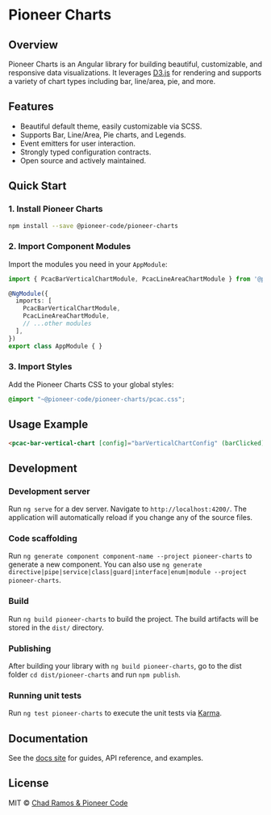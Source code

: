 # Pioneer Charts

## Overview

Pioneer Charts is an Angular library for building beautiful, customizable, and responsive data visualizations. It leverages [D3.js](https://d3js.org/) for rendering and supports a variety of chart types including bar, line/area, pie, and more.

## Features

- Beautiful default theme, easily customizable via SCSS.
- Supports Bar, Line/Area, Pie charts, and Legends.
- Event emitters for user interaction.
- Strongly typed configuration contracts.
- Open source and actively maintained.

## Quick Start

### 1. Install Pioneer Charts

```bash
npm install --save @pioneer-code/pioneer-charts
```

### 2. Import Component Modules

Import the modules you need in your `AppModule`:

```typescript
import { PcacBarVerticalChartModule, PcacLineAreaChartModule } from '@pioneer-code/pioneer-charts';

@NgModule({
  imports: [
    PcacBarVerticalChartModule,
    PcacLineAreaChartModule,
    // ...other modules
  ],
})
export class AppModule { }
```

### 3. Import Styles

Add the Pioneer Charts CSS to your global styles:

```scss
@import "~@pioneer-code/pioneer-charts/pcac.css";
```

## Usage Example

```html
<pcac-bar-vertical-chart [config]="barVerticalChartConfig" (barClicked)="onBarClicked($event)"></pcac-bar-vertical-chart>
```

## Development

### Development server

Run `ng serve` for a dev server. Navigate to `http://localhost:4200/`. The application will automatically reload if you change any of the source files.

### Code scaffolding

Run `ng generate component component-name --project pioneer-charts` to generate a new component. You can also use `ng generate directive|pipe|service|class|guard|interface|enum|module --project pioneer-charts`.

### Build

Run `ng build pioneer-charts` to build the project. The build artifacts will be stored in the `dist/` directory.

### Publishing

After building your library with `ng build pioneer-charts`, go to the dist folder `cd dist/pioneer-charts` and run `npm publish`.

### Running unit tests

Run `ng test pioneer-charts` to execute the unit tests via [Karma](https://karma-runner.github.io).

## Documentation

See the [docs site](https://github.com/PioneerCode/pioneer-charts) for guides, API reference, and examples.

## License

MIT © [Chad Ramos & Pioneer Code](LICENSE)